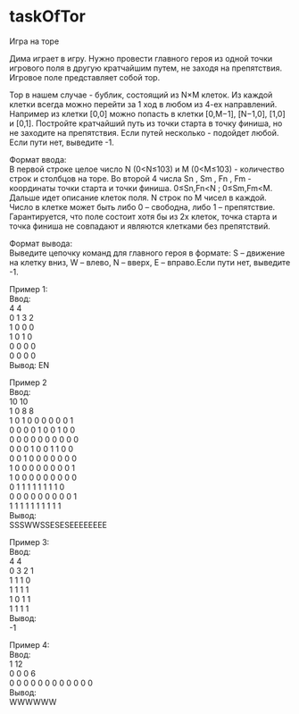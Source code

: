 # taskOfTor

Игра на торе

Дима играет в игру.
Нужно провести главного героя из одной точки игрового поля в другую кратчайшим путем, не заходя на препятствия. Игровое поле представляет собой тор.

Тор в нашем случае - бублик, состоящий из N×M клеток. Из каждой клетки всегда можно перейти за 1 ход в любом из 4-ех направлений. Например из клетки [0,0] можно попасть в клетки [0,M−1], [N−1,0], [1,0] и [0,1]. Постройте кратчайший путь из точки старта в точку финиша, но не заходите на препятствия. Если путей несколько - подойдет любой. Если пути нет, выведите -1.

Формат ввода:  
В первой строке целое число N (0<N≤103) и M (0<M≤103) - количество строк и столбцов на торе. Во второй 4 числа Sn , Sm , Fn , Fm - координаты точки старта и точки финиша. 0≤Sn,Fn<N ; 0≤Sm,Fm<M. Дальше идет описание клеток поля. N строк по M чисел в каждой. Число в клетке может быть либо 0 – свободна, либо 1 – препятствие. Гарантируется, что поле состоит хотя бы из 2х клеток, точка старта и точка финиша не совпадают и являются клетками без препятствий.

Формат вывода:  
Выведите цепочку команд для главного героя в формате: 
S – движение на клетку вниз, W – влево, N – вверх, E – вправо.Если пути нет, выведите -1.

Пример 1:  
Ввод:    
4 4  
0 1 3 2  
1 0 0 0  
1 0 1 0  
0 0 0 0  
0 0 0 0  
Вывод: EN

Пример 2  
Ввод:  
10 10  
1 0 8 8  
1 0 1 0 0 0 0 0 0 1  
0 0 0 0 1 0 0 1 0 0  
0 0 0 0 0 0 0 0 0 0  
0 0 0 1 0 0 1 1 0 0  
0 0 1 0 0 0 0 0 0 0  
1 0 0 0 0 0 0 0 0 1  
1 0 0 0 0 0 0 0 0 0  
0 1 1 1 1 1 1 1 1 0  
0 0 0 0 0 0 0 0 0 1  
1 1 1 1 1 1 1 1 1 1  
Вывод:  
SSSWWSSESESEEEEEEEE

Пример 3:  
Ввод:  
4 4  
0 3 2 1  
1 1 1 0  
1 1 1 1  
1 0 1 1  
1 1 1 1  
Вывод:  
-1

Пример 4:  
Ввод:  
1 12  
0 0 0 6  
0 0 0 0 0 0 0 0 0 0 0 0  
Вывод:  
WWWWWW
